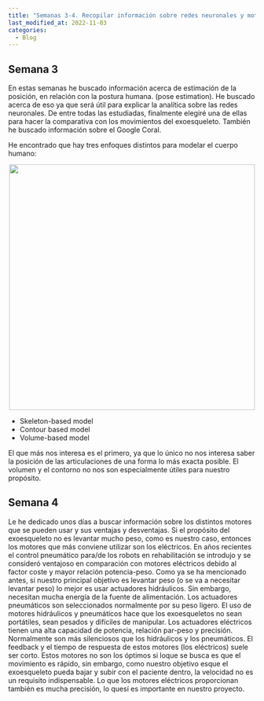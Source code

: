 ```yaml
---
title: "Semanas 3-4. Recopilar información sobre redes neuronales y motores"
last_modified_at: 2022-11-03
categories:
  - Blog
---
```

## Semana 3

En estas semanas he buscado información acerca de estimación de la posición, en relación con la postura humana. (pose estimation). He buscado acerca de eso ya que será útil para explicar la analítica sobre las redes neuronales. De entre todas las estudiadas, finalmente elegiré una de ellas para hacer la comparativa con los movimientos del exoesqueleto. 
También he buscado información sobre el Google Coral. 

He encontrado que hay tres enfoques distintos para modelar el cuerpo humano:

<p align="center">
<img src="/2022-tfg-veronica-tornero/images/tres enfoques para modelar el cuerpo humano.png" width="500"/>
</p>

* Skeleton-based model
* Contour based model
* Volume-based model

El que más nos interesa es el primero, ya que lo único no nos interesa saber la posición de las articulaciones de una forma lo más exacta posible. El volumen y el contorno no nos son especialmente útiles para nuestro propósito.

## Semana 4

Le he dedicado unos días a buscar información sobre los distintos motores que se pueden usar y sus ventajas y desventajas.
Si el propósito del exoesqueleto no es levantar mucho peso, como es nuestro caso, entonces los motores que más conviene utilizar son los eléctricos.
En años recientes el control pneumático para/de los robots en rehabilitación se introdujo y se consideró ventajoso en comparación con motores eléctricos debido al factor coste y mayor relación potencia-peso.
Como ya se ha mencionado antes, si nuestro principal objetivo es levantar peso (o se va a necesitar levantar peso) lo mejor es usar actuadores hidráulicos. Sin embargo, necesitan mucha energía de la fuente de alimentación.
Los actuadores pneumáticos son seleccionados normalmente por su peso ligero. El uso de motores hidráulicos y pneumáticos hace que los exoesqueletos no sean portátiles, sean pesados y difíciles de manipular.
Los actuadores eléctricos tienen una alta capacidad de potencia, relación par-peso y precisión. Normalmente son más silenciosos que los hidráulicos y los pneumáticos.
El feedback y el tiempo de respuesta de estos motores (los eléctricos) suele ser corto. Estos motores no son los óptimos si loque se busca es que el movimiento es rápido, sin embargo, como nuestro objetivo esque el exoesqueleto pueda bajar y subir con el paciente dentro, la velocidad no es un requisito indispensable.
Lo que los motores eléctricos proporcionan también es mucha precisión, lo quesí es importante en nuestro proyecto.
